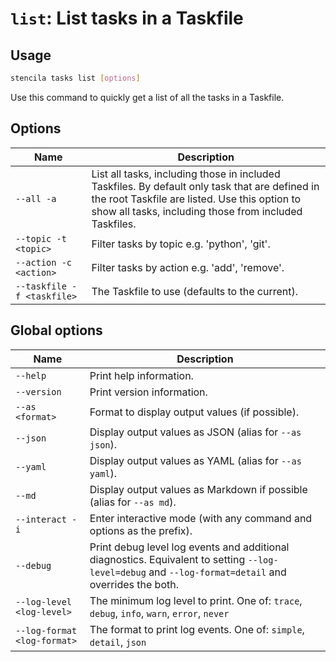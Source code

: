 <!-- Generated from doc comments in Rust. Do not edit. -->

# `list`: List tasks in a Taskfile

## Usage

```sh
stencila tasks list [options]
```

Use this command to quickly get a list of all the tasks in a Taskfile.



## Options

| Name | Description |
| --- | --- |
| `--all -a` | List all tasks, including those in included Taskfiles. By default only task that are defined in the root Taskfile are listed. Use this option to show all tasks, including those from included Taskfiles. |
| `--topic -t <topic>` | Filter tasks by topic e.g. 'python', 'git'. |
| `--action -c <action>` | Filter tasks by action e.g. 'add', 'remove'. |
| `--taskfile -f <taskfile>` | The Taskfile to use (defaults to the current). |

## Global options

| Name | Description |
| --- | --- |
| `--help` | Print help information. |
| `--version` | Print version information. |
| `--as <format>` | Format to display output values (if possible). |
| `--json` | Display output values as JSON (alias for `--as json`). |
| `--yaml` | Display output values as YAML (alias for `--as yaml`). |
| `--md` | Display output values as Markdown if possible (alias for `--as md`). |
| `--interact -i` | Enter interactive mode (with any command and options as the prefix). |
| `--debug` | Print debug level log events and additional diagnostics. Equivalent to setting `--log-level=debug` and `--log-format=detail` and overrides the both. |
| `--log-level <log-level>` | The minimum log level to print. One of: `trace`, `debug`, `info`, `warn`, `error`, `never` |
| `--log-format <log-format>` | The format to print log events. One of: `simple`, `detail`, `json` |
